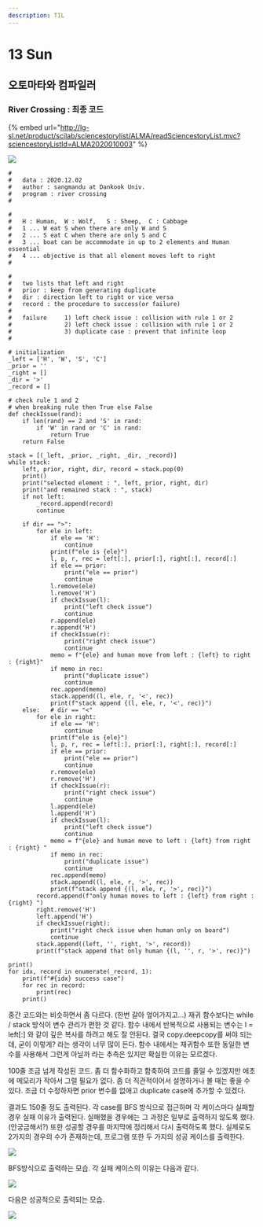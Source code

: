 ```yaml
---
description: TIL
---
```


# 13 Sun

## 오토마타와 컴파일러

### River Crossing : 최종 코드

{% embed url="http://lg-sl.net/product/scilab/sciencestorylist/ALMA/readSciencestoryList.mvc?sciencestoryListId=ALMA2020010003" %}

![](../../.gitbook/assets/image%20%2847%29.png)

```text
#
#   data : 2020.12.02
#   author : sangmandu at Dankook Univ.
#   program : river crossing
#

#
#   H : Human,  W : Wolf,   S : Sheep,  C : Cabbage
#   1 ... W eat S when there are only W and S
#   2 ... S eat C when there are only S and C
#   3 ... boat can be accommodate in up to 2 elements and Human essential
#   4 ... objective is that all element moves left to right
#

#
#   two lists that left and right
#   prior : keep from generating duplicate
#   dir : direction left to right or vice versa
#   record : the procedure to success(or failure)
#
#   failure     1) left check issue : collision with rule 1 or 2
#               2) left check issue : collision with rule 1 or 2
#               3) duplicate case : prevent that infinite loop
#   

# initialization
_left = ['H', 'W', 'S', 'C']
_prior = ''
_right = []
_dir = '>'
_record = []

# check rule 1 and 2
# when breaking rule then True else False
def checkIssue(rand):
    if len(rand) == 2 and 'S' in rand:
        if 'W' in rand or 'C' in rand:
            return True
    return False

stack = [(_left, _prior, _right, _dir, _record)]
while stack:
    left, prior, right, dir, record = stack.pop(0)
    print()
    print("selected element : ", left, prior, right, dir)
    print("and remained stack : ", stack)
    if not left:
        _record.append(record)
        continue

    if dir == ">":
        for ele in left:
            if ele == 'H':
                continue
            print(f"ele is {ele}")
            l, p, r, rec = left[:], prior[:], right[:], record[:]
            if ele == prior:
                print("ele == prior")
                continue
            l.remove(ele)
            l.remove('H')
            if checkIssue(l):
                print("left check issue")
                continue
            r.append(ele)
            r.append('H')
            if checkIssue(r):
                print("right check issue")
                continue
            memo = f"{ele} and human move from left : {left} to right : {right}"
            if memo in rec:
                print("duplicate issue")
                continue
            rec.append(memo)
            stack.append((l, ele, r, '<', rec))
            print(f"stack append {(l, ele, r, '<', rec)}")
    else:   # dir == "<"
        for ele in right:
            if ele == 'H':
                continue
            print(f"ele is {ele}")
            l, p, r, rec = left[:], prior[:], right[:], record[:]
            if ele == prior:
                print("ele == prior")
                continue
            r.remove(ele)
            r.remove('H')
            if checkIssue(r):
                print("right check issue")
                continue
            l.append(ele)
            l.append('H')
            if checkIssue(l):
                print("left check issue")
                continue
            memo = f"{ele} and human move to left : {left} from right : {right} "
            if memo in rec:
                print("duplicate issue")
                continue
            rec.append(memo)
            stack.append((l, ele, r, '>', rec))
            print(f"stack append {(l, ele, r, '>', rec)}")
        record.append(f"only human moves to left : {left} from right : {right} ")
        right.remove('H')
        left.append('H')
        if checkIssue(right):
            print("right check issue when human only on board")
            continue
        stack.append((left, '', right, '>', record))
        print(f"stack append that only human {(l, '', r, '>', rec)}")

print()
for idx, record in enumerate(_record, 1):
    print(f"#{idx} success case")
    for rec in record:
        print(rec)
    print()
```

중간 코드와는 비슷하면서 좀 다르다. \(한번 갈아 엎어가지고...\) 재귀 함수보다는 while / stack 방식이 변수 관리가 편한 것 같다. 함수 내에서 반복적으로 사용되는 변수는 l = left\[:\] 와 같이 깊은 복사를 하려고 해도 잘 안된다. 결국 copy.deepcopy를 써야 되는데, 굳이 이렇게? 라는 생각이 너무 많이 든다. 함수 내에서는 재귀함수 또한 동일한 변수를 사용해서 그런게 아닐까 라는 추측은 있지만 확실한 이유는 모르겠다.

100줄 조금 넘게 작성된 코드. 좀 더 함수화하고 함축하여 코드를 줄일 수 있겠지만 애초에 메모리가 작아서 그럴 필요가 없다. 좀 더 직관적이어서 설명하거나 볼 때는 좋을 수 있다. 조금 더 수정하자면 prior 변수를 없애고 duplicate case에 추가할 수 있겠다.

결과도 150줄 정도 출력된다. 각 case를 BFS 방식으로 접근하며 각 케이스마다 실패할 경우 실패 이유가 출력된다. 실패했을 경우에는 그 과정은 일부로 출력하지 않도록 했다. \(안궁금해서?\) 또한 성공할 경우를 마지막에 정리해서 다시 출력하도록 했다. 실제로도 2가지의 경우의 수가 존재하는데, 프로그램 또한 두 가지의 성공 케이스를 출력한다.

![](../../.gitbook/assets/image%20%2849%29.png)

BFS방식으로 출력하는 모습. 각 실패 케이스의 이유는 다음과 같다.

![](../../.gitbook/assets/image%20%2851%29.png)

다음은 성공적으로 출력되는 모습.

![](../../.gitbook/assets/image%20%2852%29.png)

